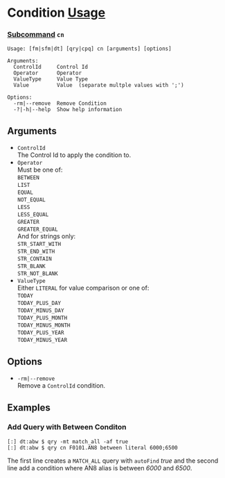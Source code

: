 # Condition [Usage](../README.md#commands)
### [Subcommand](./cmd-qry.md) `cn`
```
Usage: [fm|sfm|dt] [qry|cpq] cn [arguments] [options]

Arguments:
  ControlId     Control Id
  Operator      Operator
  ValueType     Value Type
  Value         Value  (separate multple values with ';')

Options:
  -rm|--remove  Remove Condition
  -?|-h|--help  Show help information
```
## Arguments
- `ControlId`  
The Control Id to apply the condition to.
- `Operator`  
  Must be one of:  
  `BETWEEN`  
  `LIST`  
  `EQUAL`  
  `NOT_EQUAL`  
  `LESS`  
  `LESS_EQUAL`  
  `GREATER`  
  `GREATER_EQUAL`  
  And for strings only:  
  `STR_START_WITH`  
  `STR_END_WITH`  
  `STR_CONTAIN`  
  `STR_BLANK`  
  `STR_NOT_BLANK`
- `ValueType`  
  Either `LITERAL` for value comparison or one of:  
  `TODAY`  
  `TODAY_PLUS_DAY`  
  `TODAY_MINUS_DAY`  
  `TODAY_PLUS_MONTH`  
  `TODAY_MINUS_MONTH`  
  `TODAY_PLUS_YEAR`  
  `TODAY_MINUS_YEAR`

## Options
- `-rm|--remove`  
   Remove a `ControlId` condition.

## Examples

### Add Query with Between Conditon
```
[:] dt:abw $ qry -mt match_all -af true
[:] dt:abw $ qry cn F0101.AN8 between literal 6000;6500
```
The first line creates a `MATCH_ALL` query with `autoFind` _true_ and the second line add a condition where AN8 alias is between _6000_ and _6500_.
